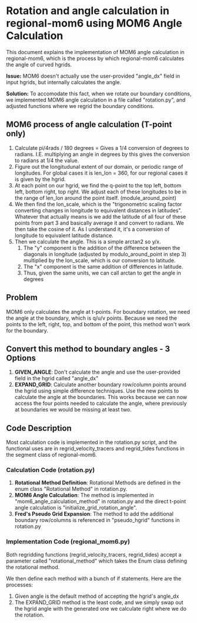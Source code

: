 # Rotation and angle calculation in regional-mom6 using MOM6 Angle Calculation  
This document explains the implementation of MOM6 angle calculation in regional-mom6, which is the process by which regional-mom6 calculates the angle of curved hgrids. 

**Issue:** MOM6 doesn't actually use the user-provided "angle_dx" field in input hgrids, but internally calculates the angle. 

**Solution:** To accomodate this fact, when we rotate our boundary conditions, we implemented MOM6 angle calculation in a file called "rotation.py", and adjusted functions where we regrid the boundary conditions.


## MOM6 process of angle calculation (T-point only)
1. Calculate pi/4rads / 180 degrees  = Gives a 1/4 conversion of degrees to radians. I.E. multiplying an angle in degrees by this gives the conversion to radians at 1/4 the value. 
2. Figure out the longitudunal extent of our domain, or periodic range of longitudes. For global cases it is len_lon = 360, for our regional cases it is given by the hgrid.
3. At each point on our hgrid, we find the q-point to the top left, bottom left, bottom right, top right. We adjust each of these longitudes to be in the range of len_lon around the point itself. (module_around_point)
4. We then find the lon_scale, which is the "trigonometric scaling factor converting changes in longitude to equivalent distances in latitudes". Whatever that actually means is we add the latitude of all four of these points from part 3 and basically average it and convert to radians. We then take the cosine of it. As I understand it, it's a conversion of longitude to equivalent latitude distance. 
5. Then we calculate the angle. This is a simple arctan2 so y/x. 
    1. The "y" component is the addition of the difference between the diagonals in longitude (adjusted by modulo_around_point in step 3) multiplied by the lon_scale, which is our conversion to latitude.
    2. The "x" component is the same addition of differences in latitude.
    3. Thus, given the same units, we can call arctan to get the angle in degrees


## Problem
MOM6 only calculates the angle at t-points. For boundary rotation, we need the angle at the boundary, which is q/u/v points. Because we need the points to the left, right, top, and bottom of the point, this method won't work for the boundary.


## Convert this method to boundary angles - 3 Options
1. **GIVEN_ANGLE**: Don't calculate the angle and use the user-provided field in the hgrid called "angle_dx"
2. **EXPAND_GRID**: Calculate another boundary row/column points around the hgrid using simple difference techniques. Use the new points to calculate the angle at the boundaries. This works because we can now access the four points needed to calculate the angle, where previously at boundaries we would be missing at least two. 


## Code Description

Most calculation code is implemented in the rotation.py script, and the functional uses are in regrid_velocity_tracers and regrid_tides functions in the segment class of regional-mom6.


### Calculation Code (rotation.py)
1. **Rotational Method Definition**:  Rotational Methods are defined in the enum class "Rotational Method" in rotation.py.
2. **MOM6 Angle Calculation**: The method is implemented in "mom6_angle_calculation_method" in rotation.py and the direct t-point angle calculation is "initialize_grid_rotation_angle". 
3. **Fred's Pseudo Grid Expansion**: The method to add the additional boundary row/columns is referenced in "pseudo_hgrid" functions in rotation.py

### Implementation Code (regional_mom6.py)
Both regridding functions (regrid_velocity_tracers, regrid_tides) accept a parameter called "rotational_method" which takes the Enum class defining the rotational method.

We then define each method with a bunch of if statements. Here are the processes:

1. Given angle is the default method of accepting the hgrid's angle_dx
2. The EXPAND_GRID method is the least code, and we simply swap out the hgrid angle with the generated one we calculate right where we do the rotation.
